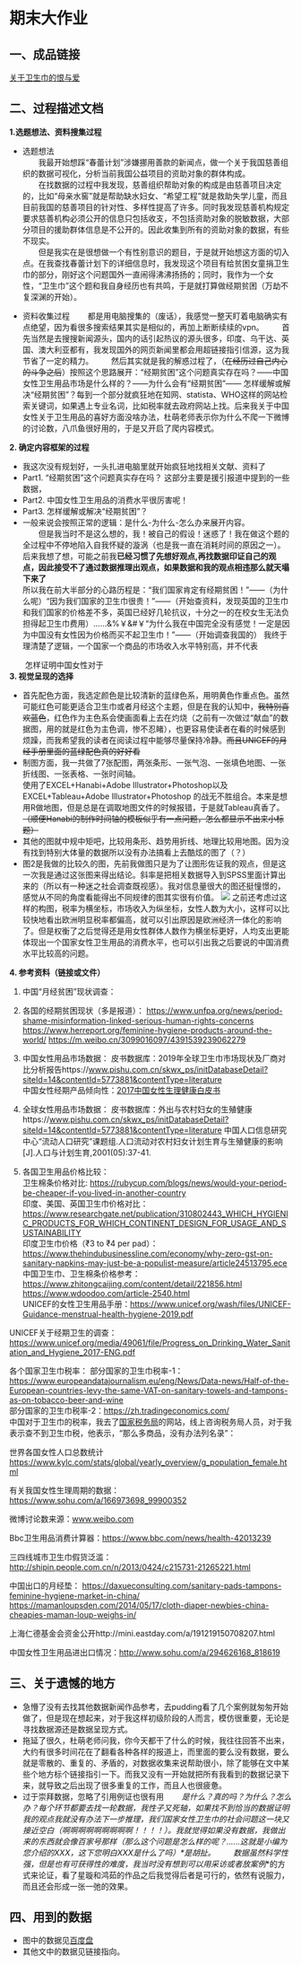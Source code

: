 # 期末大作业
## 一、成品链接
[关于卫生巾的恨与爱](https://github.com/Chenyu-Li008/Homework/blob/master/final/final.md)  
## 二、过程描述文档
**1.选题想法、资料搜集过程**  
+ 选题想法  
&emsp;&emsp;我最开始想踩“春蕾计划”涉嫌挪用善款的新闻点，做一个关于我国慈善组织的数据可视化，分析当前我国公益项目的资助对象的群体构成。  
&emsp;&emsp;在找数据的过程中我发现，慈善组织帮助对象的构成是由慈善项目决定的，比如“母亲水窖”就是帮助缺水妇女、“希望工程”就是救助失学儿童，而且目前我国的慈善项目的针对性、多样性提高了许多。同时我发现慈善机构规定要求慈善机构必须公开的信息只包括收支，不包括资助对象的脱敏数据，大部分项目的援助群体信息是不公开的。因此收集到所有的资助对象的数据，有些不现实。  
&emsp;&emsp;但是我实在是很想做一个有性别意识的题目，于是就开始想这方面的切入点。在我查找春蕾计划下的详细信息时，我发现这个项目有给贫困女童捐卫生巾的部分，刚好这个问题国外一直闹得沸沸扬扬的；同时，我作为一个女性，“卫生巾”这个题和我自身经历也有共鸣，于是就打算做经期贫困（万劫不复深渊的开始）。 
  
+ 资料收集过程
&emsp;&emsp;都是用电脑搜集的（废话），我感觉一整天盯着电脑确实有点绝望，因为看很多搜索结果其实是相似的，再加上断断续续的vpn。
&emsp;&emsp;首先当然是去搜搜新闻源头，国内的话引起热议的源头很多，印度、乌干达、英国、澳大利亚都有，我发现国外的网页新闻里都会用超链接指引信源，这为我节省了一定的精力。
&emsp;&emsp;然后其实就是我的解惑过程了，（~~在经历过自己内心的斗争之后~~）按照这个思路展开：“经期贫困”这个问题真实存在吗？——中国女性卫生用品市场是什么样的？——为什么会有“经期贫困”—— 怎样缓解或解决“经期贫困”？每到一个部分就疯狂地在知网、statista、WHO这样的网站检索关键词，如果遇上专业名词，比如税率就去政府网站上找。后来我关于中国女性关于卫生用品的喜好方面没啥办法，杜萌老师表示你为什么不爬一下微博的讨论数，八爪鱼很好用的，于是又开启了爬内容模式。
  
**2. 确定内容框架的过程**  
+ 我这次没有规划好，一头扎进电脑里就开始疯狂地找相关文献、资料了
+ Part1. “经期贫困”这个问题真实存在吗？
这部分主要是援引报道中提到的一些数据，
+ Part2. 中国女性卫生用品的消费水平很厉害呢！
+ Part3. 怎样缓解或解决“经期贫困”？
+ 一般来说会按照正常的逻辑：是什么-为什么-怎么办来展开内容。  
&emsp;&emsp;但是我当时不是这么想的，我！被自己的假设！迷惑了！我在做这个题的全过程中不停地陷入自我怀疑的漩涡（也是我一直在消耗时间的原因之一）。后来我想了想，可能之前我**已经习惯了先想好观点,再找数据印证自己的观点，因此接受不了通过数据推理出观点，如果数据和我的观点相违那么就天塌下来了**  
所以我在前大半部分的心路历程是：“我们国家肯定有经期贫困！”——（为什么呢）“因为我们国家的卫生巾很贵！”——（开始查资料，发现英国的卫生巾和我们国家的价格差不多，英国已经好几轮抗议，十分之一的在校女生无法负担得起卫生巾费用）……&%￥&#￥“为什么我在中国完全没有感觉！一定是因为中国没有女性因为价格而买不起卫生巾！”——（开始调查我国的）
我终于理清楚了逻辑，一个国家一个商品的市场收入水平特别高，并不代表

&emsp;&emsp;怎样证明中国女性对于  
**3. 视觉呈现的选择**  
+ 首先配色方面，我选定颜色是比较清新的蓝绿色系，用明黄色作重点色。虽然可能红色可能更适合卫生巾或者月经这个主题，但是在我的认知中，~~我特别喜欢蓝色~~，红色作为主色系会使画面看上去在灼烧（之前有一次做过“献血”的数据图，用的就是红色为主色调，惨不忍睹），也更容易使读者在看的时候感到烦躁，而我希望我的读者在阅读过程中能够尽量保持冷静。~~而且UNICEF的月经手册里面的蓝绿配色真的好好看~~ 
+ 制图方面，我一共做了7张配图，两张条形、一张气泡、一张填色地图、一张折线图、一张表格、一张时间轴。  
使用了EXCEL+Hanabi+Adobe Illustrator+Photoshop以及EXCEL+Tableau+Adobe Illustrator+Photoshop 的战无不胜组合。本来是想用R做地图，但是总是在调取地图文件的时候报错，于是就Tableau真香了。~~（顺便Hanabi的制作时间轴的模板似乎有一点问题，怎么都显示不出来小标题）~~  
+ 其他的图就中规中矩吧，比较用条形、趋势用折线、地理比较用地图。因为没有找到特别大体量的数据所以没有办法搞看上去酷炫的图了（？）
+ 图2是我做的比较久的图，先前我做图只是为了让图形佐证我的观点，但是这一次我是通过这张图来得出结论。斜率是把相关数据导入到SPSS里面计算出来的（所以有一种迷之社会调查既视感）。我对信息量很大的图还挺憧憬的，感觉从不同的角度看能得出不同规律的图其实很有价值。
![](https://github.com/Chenyu-Li008/Homework/blob/master/final/2-%E5%88%9D%E6%80%9D%E8%B7%AF.png)
之前还考虑过这样的构图，税率为横坐标，市场收入为纵坐标，女性人数为大小，这样可以比较快地看出欧洲明显税率都偏高，就可以引出原因是欧洲经济一体化的影响了。但是权衡了之后觉得还是用女性群体人数作为横坐标更好，人均支出更能体现出一个国家女性卫生用品的消费水平，也可以引出我之后要说的中国消费水平比较高的问题。

**4. 参考资料（链接或文件）**
1. 中国“月经贫困”现状调查：  

2. 各国的经期贫困现状（多是报道）：
https://www.unfpa.org/news/period-shame-misinformation-linked-serious-human-rights-concerns
https://www.herreport.org/feminine-hygiene-products-around-the-world/
https://m.weibo.cn/3099016097/4391539239062279  

3. 中国女性用品市场数据：
皮书数据库：2019年全球卫生巾市场现状及厂商对比分析报告https://www.pishu.com.cn/skwx_ps/initDatabaseDetail?siteId=14&contentId=5773881&contentType=literature  
中国女性经期产品倾向性：[2017中国女性生理健康白皮书](https://www.sohu.com/a/166973698_99900352)  

4. 全球女性用品市场数据：
皮书数据库：外出与农村妇女的生殖健康https://www.pishu.com.cn/skwx_ps/initDatabaseDetail?siteId=14&contentId=5773881&contentType=literature
中国人口信息研究中心“流动人口研究”课题组.人口流动对农村妇女计划生育与生殖健康的影响[J].人口与计划生育,2001(05):37-41.

5. 各国卫生用品价格比较：  
卫生棉条价格对比: https://rubycup.com/blogs/news/would-your-period-be-cheaper-if-you-lived-in-another-country  
印度、美国、英国卫生巾价格对比：https://www.researchgate.net/publication/310802443_WHICH_HYGIENIC_PRODUCTS_FOR_WHICH_CONTINENT_DESIGN_FOR_USAGE_AND_SUSTAINABILITY  
印度卫生巾价格（₹3 to ₹4 per pad）：https://www.thehindubusinessline.com/economy/why-zero-gst-on-sanitary-napkins-may-just-be-a-populist-measure/article24513795.ece  
中国卫生巾、卫生棉条价格参考：https://www.zhitongcaijing.com/content/detail/221856.html
https://www.wdoodoo.com/article-2540.html  
UNICEF的女性卫生用品手册：https://www.unicef.org/wash/files/UNICEF-Guidance-menstrual-health-hygiene-2019.pdf  

UNICEF关于经期卫生的调查：https://www.unicef.org/media/49061/file/Progress_on_Drinking_Water_Sanitation_and_Hygiene_2017-ENG.pdf  

各个国家卫生巾税率：
部分国家的卫生巾税率-1：https://www.europeandatajournalism.eu/eng/News/Data-news/Half-of-the-European-countries-levy-the-same-VAT-on-sanitary-towels-and-tampons-as-on-tobacco-beer-and-wine  
部分国家的卫生巾税率-2：https://zh.tradingeconomics.com/  
中国对于卫生巾的税率，我去了[国家税务局](http://beijing.chinatax.gov.cn/bjswjwz/)的网站，线上咨询税务局人员，对于我表示查不到卫生巾税，他表示，“那么多商品，没有办法列名录”：

世界各国女性人口总数统计
https://www.kylc.com/stats/global/yearly_overview/g_population_female.html  

有关我国女性生理周期的数据：https://www.sohu.com/a/166973698_99900352  

微博讨论数来源：www.weibo.com  

Bbc卫生用品消费计算器：https://www.bbc.com/news/health-42013239  

三四线城市卫生巾假货泛滥：http://shipin.people.com.cn/n/2013/0424/c215731-21265221.html  

中国出口的月经垫：
https://daxueconsulting.com/sanitary-pads-tampons-feminine-hygiene-market-in-china/  
https://mamanloupsden.com/2014/05/17/cloth-diaper-newbies-china-cheapies-maman-loup-weighs-in/  



上海仁德基金会资金公开http://mini.eastday.com/a/191219150708207.html  

中国女性卫生用品进出口情况：http://www.sohu.com/a/294626168_818619  

## 三、关于遗憾的地方
+ 急懵了没有去找其他数据新闻作品参考，去pudding看了几个案例就匆匆开始做了，但是现在想起来，对于我这样初级阶段的人而言，模仿很重要，无论是寻找数据源还是数据呈现方式。
+ 拖延了很久，杜萌老师问我，你今天都干了什么的时候，我往往回答不出来，大约有很多时间花在了翻看各种各样的报道上，而里面的要么没有数据，要么就是零散的、重复的、矛盾的，对数据收集来说帮助很小，除了能够在文中某些个地方标个链接指引一下。而我又没有一开始就把所有我看到的数据记录下来，就导致之后出现了很多重复的工作，而且人也很疲惫。
+ 过于崇拜数据，忽略了引用例证也很有用
&emsp;&emsp;**是什么？真的吗？为什么？怎么办？**每个环节都要去找一轮数据，我性子又死轴，如果找不到恰当的数据证明我的观点我就没有办法下一步推理，我们国家女性卫生巾的社会问题这一块又接近空白（啊啊啊啊啊啊啊啊啊！！！！）。我就觉得如果没有数据，我做出来的东西就会像百家号那样*（那么这个问题是怎么样的呢？……这就是小编为您介绍的XXX，这下您明白XXX是什么了吗）*是胡扯。
&emsp;&emsp;数据虽然科学性强，但是也有可获得性的难度，我当时没有想到可以用**采访或者放案例**的方式来论证，看了星璇和鸿茹的作品之后我觉得后者是可行的，依然有说服力，而且还会形成一张一弛的效果。

## 四、用到的数据 ##
 + 图中的数据见[百度盘](https://pan.baidu.com/s/1AmT3R5SJeeSZbH1SxTNGVQ)  
 + 其他文中的数据见链接指向。

